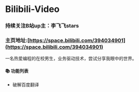 # Bilibili-Video
### 持续关注B站up主：李飞飞stars
### 主页地址:[https://space.bilibili.com/394034901](https://space.bilibili.com/394034901)
一名热爱编程的在校男生，业务驱动技术，尝试分享我眼中的世界。
#### 📚 功能列表
- 破解百度翻译


